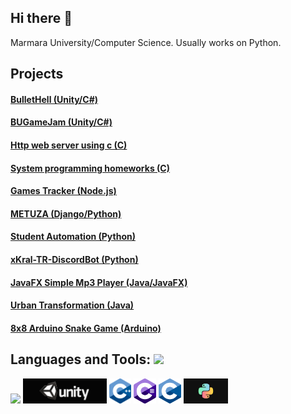 ## Hi there 👋
  Marmara University/Computer Science. Usually works on Python.
<!--
**talhaucarr/talhaucarr** is a ✨ _special_ ✨ repository because its `README.md` (this file) appears on your GitHub profile.

Here are some ideas to get you started:

- 🔭 I’m currently working on ...
- 🌱 I’m currently learning ...
- 👯 I’m looking to collaborate on ...
- 🤔 I’m looking for help with ...
- 💬 Ask me about ...
- 📫 How to reach me: ...
- 😄 Pronouns: ...
- ⚡ Fun fact: ...
-->
## Projects
  #### [BulletHell (Unity/C#)](https://github.com/ozdeger/BulletHell)
  #### [BUGameJam (Unity/C#)](https://github.com/ozdeger/BUGameJam)
  #### [Http web server using c (C)](https://github.com/talhaucarr/http-web-server-using-c)
  #### [System programming homeworks (C)](https://github.com/talhaucarr/system-programming-homeworks)
  #### [Games Tracker (Node.js)](https://github.com/talhaucarr/games-tracker)
  #### [METUZA (Django/Python)](https://github.com/talhaucarr/METUZA)
  #### [Student Automation (Python)](https://github.com/talhaucarr/-Student-Automation)
  #### [xKral-TR-DiscordBot (Python)](https://github.com/talhaucarr/xKral_Tr-DiscordBot)
  #### [JavaFX Simple Mp3 Player (Java/JavaFX)](https://github.com/talhaucarr/javafx-simple-mp3player)
  #### [Urban Transformation (Java)](https://github.com/talhaucarr/-Urban-Transformation)
  #### [8x8 Arduino Snake Game (Arduino)](https://github.com/talhaucarr/8x8-Arduino-Snake)
  
## Languages and Tools: <img src="https://media.giphy.com/media/WUlplcMpOCEmTGBtBW/giphy.gif" width="30">
<p> 

<img height="40" src="https://upload.wikimedia.org/wikipedia/commons/thumb/9/9a/Visual_Studio_Code_1.35_icon.svg/1200px-Visual_Studio_Code_1.35_icon.svg.png">

<img height="40" src="./images/unity3d.png">
<img height="40" src="./images/c++.png">
<img height="40" src="./images/sharp.png">
<img height="40" src="./images/c.png">




<img height="40" src="./images/python.jpg">


</p>
  

